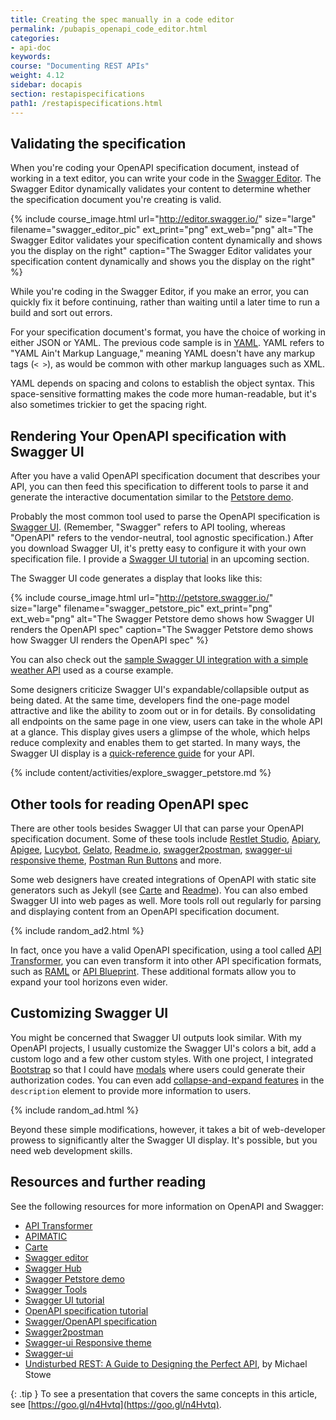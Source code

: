 ```yaml
---
title: Creating the spec manually in a code editor
permalink: /pubapis_openapi_code_editor.html
categories:
- api-doc
keywords:
course: "Documenting REST APIs"
weight: 4.12
sidebar: docapis
section: restapispecifications
path1: /restapispecifications.html
---
```


## Validating the specification

When you're coding your OpenAPI specification document, instead of working in a text editor, you can write your code in the [Swagger Editor](http://editor.swagger.io/). The Swagger Editor dynamically validates your content to determine whether the specification document you're creating is valid.

{% include course_image.html url="http://editor.swagger.io/" size="large" filename="swagger_editor_pic" ext_print="png" ext_web="png" alt="The Swagger Editor validates your specification content dynamically and shows you the display on the right" caption="The Swagger Editor validates your specification content dynamically and shows you the display on the right" %}

While you're coding in the Swagger Editor, if you make an error, you can quickly fix it before continuing, rather than waiting until a later time to run a build and sort out errors.

For your specification document's format, you have the choice of working in either JSON or YAML. The previous code sample is in [YAML](http://yaml.org/). YAML refers to "YAML Ain't Markup Language," meaning YAML doesn't have any markup tags (`< >`), as would be common with other markup languages such as XML.

YAML depends on spacing and colons to establish the object syntax. This space-sensitive formatting makes the code more human-readable, but it's also sometimes trickier to get the spacing right.



## Rendering Your OpenAPI specification with Swagger UI

After you have a valid OpenAPI specification document that describes your API, you can then feed this specification to different tools to parse it and generate the interactive documentation similar to the [Petstore demo](http://petstore.swagger.io/).

Probably the most common tool used to parse the OpenAPI specification is [Swagger UI](https://github.com/swagger-api/swagger-ui). (Remember, "Swagger" refers to API tooling, whereas "OpenAPI" refers to the vendor-neutral, tool agnostic specification.) After you download Swagger UI, it's pretty easy to configure it with your own specification file. I provide a [Swagger UI tutorial](pubapis_swagger.html) in an upcoming section.

The Swagger UI code generates a display that looks like this:

{% include course_image.html url="http://petstore.swagger.io/" size="large"  filename="swagger_petstore_pic" ext_print="png" ext_web="png" alt="The Swagger Petstore demo shows how Swagger UI renders the OpenAPI spec" caption="The Swagger Petstore demo shows how Swagger UI renders the OpenAPI spec" %}

You can also check out the [sample Swagger UI integration with a simple weather API](https://idratherbewriting.com/learnapidoc/assets/files/swagger/) used as a course example.

Some designers criticize Swagger UI's expandable/collapsible output as being dated. At the same time, developers find the one-page model attractive and like the ability to zoom out or in for details. By consolidating all endpoints on the same page in one view, users can take in the whole API at a glance. This display gives users a glimpse of the whole, which helps reduce complexity and enables them to get started. In many ways, the Swagger UI display is a [quick-reference guide](docapis_doc_quick_reference.html) for your API.

{% include content/activities/explore_swagger_petstore.md %}

## Other tools for reading OpenAPI spec

There are other tools besides Swagger UI that can parse your OpenAPI specification document. Some of these tools include [Restlet Studio](https://restlet.com/products/restlet-studio/), [Apiary](https://apiary.io/), [Apigee](http://apigee.com/about/), [Lucybot](https://lucybot.com/), [Gelato](https://gelato.io/), [Readme.io](http://readme.io/), [swagger2postman](https://github.com/josephpconley/swagger2postman), [swagger-ui responsive theme](https://github.com/jensoleg/swagger-ui), [Postman Run Buttons](https://www.getpostman.com/docs/run_button) and more.

Some web designers have created integrations of OpenAPI with static site generators such as Jekyll (see [Carte](https://github.com/Wiredcraft/carte) and [Readme](https://readme.io)). You can also embed Swagger UI into web pages as well. More tools roll out regularly for parsing and displaying content from an OpenAPI specification document.

{% include random_ad2.html %}

In fact, once you have a valid OpenAPI specification, using a tool called [API Transformer](https://apitransformer.com), you can even transform it into other API specification formats, such as [RAML](http://raml.org/) or [API Blueprint](https://apiblueprint.org/). These additional formats allow you to expand your tool horizons even wider.

## Customizing Swagger UI

You might be concerned that Swagger UI outputs look similar. With my OpenAPI projects, I usually customize the Swagger UI's colors a bit, add a custom logo and a few other custom styles. With one project, I integrated [Bootstrap](https://getbootstrap.com/) so that I could have [modals](https://getbootstrap.com/docs/4.1/components/modal/) where users could generate their authorization codes. You can even add [collapse-and-expand features](https://getbootstrap.com/docs/4.1/components/collapse/) in the `description` element to provide more information to users.

{% include random_ad.html %}

Beyond these simple modifications, however, it takes a bit of web-developer prowess to significantly alter the Swagger UI display. It's possible, but you need web development skills.

## Resources and further reading

See the following resources for more information on OpenAPI and Swagger:

* [API Transformer ](https://apitransformer.com)
* [APIMATIC](http://www.apimatic.io)
* [Carte](https://github.com/Wiredcraft/carte)
* [Swagger editor](http://editor.swagger.io)
* [Swagger Hub](https://swaggerhub.com)
* [Swagger Petstore demo](http://petstore.swagger.io)
* [Swagger Tools](http://swagger.io/tools)
* [Swagger UI tutorial](pubapis_swagger.html)
* [OpenAPI specification tutorial](pubapis_openapi_tutorial_overview.html)
* [Swagger/OpenAPI specification](https://github.com/OAI/OpenAPISpecification)
* [Swagger2postman](https://github.com/josephpconley/swagger2postman)
* [Swagger-ui Responsive theme](https://github.com/jensoleg/swagger-ui)
* [Swagger-ui](https://github.com/swagger-api/swagger-ui)
* [Undisturbed REST: A Guide to Designing the Perfect API](http://www.mulesoft.com/lp/ebook/api/restbook), by Michael Stowe

{: .tip }
To see a presentation that covers the same concepts in this article, see [https://goo.gl/n4Hvtq](https://goo.gl/n4Hvtq).

